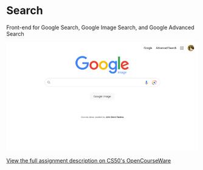 # Search
Front-end for Google Search, Google Image Search, and Google Advanced Search

<img src="assets/search.png" alt="search">

[View the full assignment description on CS50's OpenCourseWare](https://cs50.harvard.edu/web/2020/projects/0/search/)

